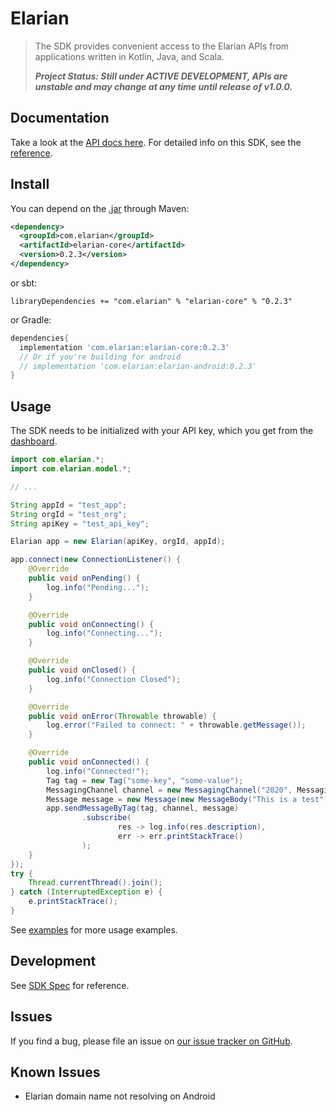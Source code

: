 # Elarian

>
> The SDK provides convenient access to the Elarian APIs from applications written in Kotlin, Java, and Scala.
>
> ***Project Status: Still under ACTIVE DEVELOPMENT, APIs are unstable and may change at any time until release of v1.0.0.***

## Documentation
Take a look at the [API docs here](https://developers.elarian.com). For detailed info on this SDK, see the [reference](https://elarianltd.github.io/java-sdk/).

## Install

You can depend on the [.jar]() through Maven:
```xml
<dependency>
  <groupId>com.elarian</groupId>
  <artifactId>elarian-core</artifactId>
  <version>0.2.3</version>
</dependency>
```
or sbt:

```
libraryDependencies += "com.elarian" % "elarian-core" % "0.2.3"
```

or Gradle:
```groovy
dependencies{
  implementation 'com.elarian:elarian-core:0.2.3'
  // Or if you're building for android
  // implementation 'com.elarian:elarian-android:0.2.3'
}
```

## Usage

The SDK needs to be initialized with your API key, which you get from the [dashboard](https://account.elarian.com).

```java
import com.elarian.*;
import com.elarian.model.*;

// ...

String appId = "test_app";
String orgId = "test_org";
String apiKey = "test_api_key";

Elarian app = new Elarian(apiKey, orgId, appId);

app.connect(new ConnectionListener() {
    @Override
    public void onPending() {
        log.info("Pending...");
    }

    @Override
    public void onConnecting() {
        log.info("Connecting...");
    }

    @Override
    public void onClosed() {
        log.info("Connection Closed");
    }

    @Override
    public void onError(Throwable throwable) {
        log.error("Failed to connect: " + throwable.getMessage());
    }

    @Override
    public void onConnected() {
        log.info("Connected!");
        Tag tag = new Tag("some-key", "some-value");
        MessagingChannel channel = new MessagingChannel("2020", MessagingChannel.Channel.SMS);
        Message message = new Message(new MessageBody("This is a test"));
        app.sendMessageByTag(tag, channel, message)
                .subscribe(
                        res -> log.info(res.description),
                        err -> err.printStackTrace()
                );
    }
});
try {
    Thread.currentThread().join();
} catch (InterruptedException e) {
    e.printStackTrace();
}
```

See [examples](elarian-examples/) for more usage examples.

## Development

See [SDK Spec](https://github.com/ElarianLtd/sdk-spec) for reference.

## Issues

If you find a bug, please file an issue on [our issue tracker on GitHub](https://github.com/ElarianLtd/java-sdk/issues).

## Known Issues

- Elarian domain name not resolving on Android